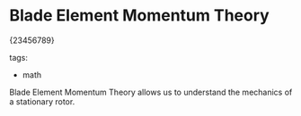 # Blade Element Momentum Theory

{23456789}

tags:
  - math

Blade Element Momentum Theory allows us to understand the mechanics of a stationary rotor.

